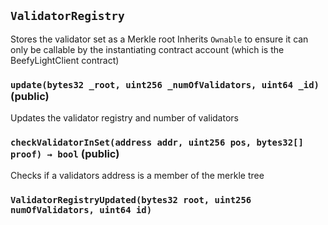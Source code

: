 ## `ValidatorRegistry`



Stores the validator set as a Merkle root
Inherits `Ownable` to ensure it can only be callable by the
instantiating contract account (which is the BeefyLightClient contract)


### `update(bytes32 _root, uint256 _numOfValidators, uint64 _id)` (public)

Updates the validator registry and number of validators




### `checkValidatorInSet(address addr, uint256 pos, bytes32[] proof) → bool` (public)

Checks if a validators address is a member of the merkle tree





### `ValidatorRegistryUpdated(bytes32 root, uint256 numOfValidators, uint64 id)`





